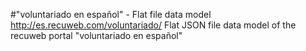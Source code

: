 #"voluntariado en español" - Flat file data model
http://es.recuweb.com/voluntariado/
Flat JSON file data model of the recuweb portal "voluntariado en español"
